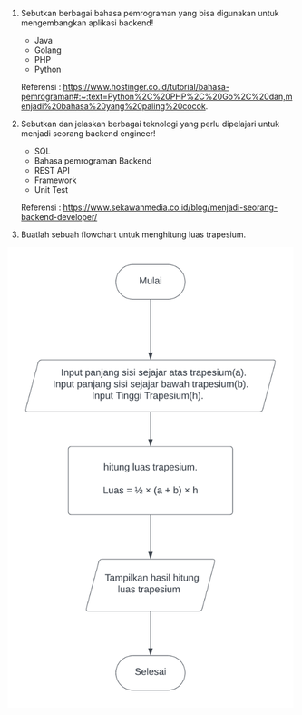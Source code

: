 1. Sebutkan berbagai bahasa pemrograman yang bisa digunakan untuk mengembangkan aplikasi backend!
    - Java
    - Golang
    - PHP
    - Python

    Referensi : https://www.hostinger.co.id/tutorial/bahasa-pemrograman#:~:text=Python%2C%20PHP%2C%20Go%2C%20dan,menjadi%20bahasa%20yang%20paling%20cocok.

2. Sebutkan dan jelaskan berbagai teknologi yang perlu dipelajari untuk menjadi seorang backend engineer!
    - SQL
    - Bahasa pemrograman Backend
    - REST API
    - Framework
    - Unit Test

    Referensi : https://www.sekawanmedia.co.id/blog/menjadi-seorang-backend-developer/


3. Buatlah sebuah flowchart untuk menghitung luas trapesium.

![Example Image](../screenshoot/flowchart.png)
